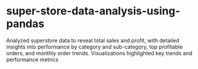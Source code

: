 # super-store-data-analysis-using-pandas
Analyzed superstore data to reveal total sales and profit, with detailed insights into performance by category and sub-category, top profitable orders, and monthly order trends. Visualizations highlighted key trends and performance metrics
